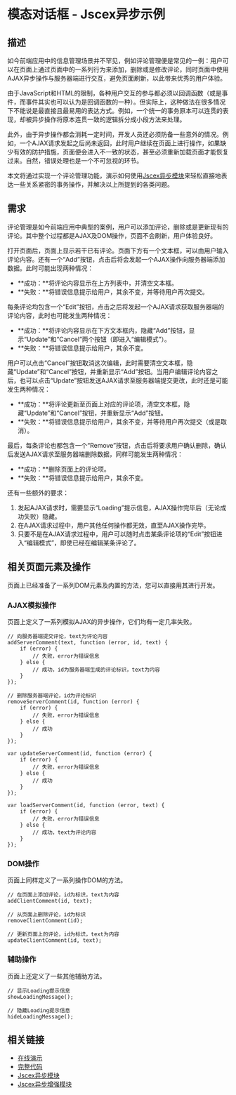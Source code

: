 # 模态对话框 - Jscex异步示例

## 描述

如今前端应用中的信息管理场景并不罕见，例如评论管理便是常见的一例：用户可以在页面上通过页面中的一系列行为来添加，删除或是修改评论，同时页面中使用AJAX异步操作与服务器端进行交互，避免页面刷新，以此带来优秀的用户体验。

由于JavaScript和HTML的限制，各种用户交互的参与都必须以回调函数（或是事件，而事件其实也可以认为是回调函数的一种）。但实际上，这种做法在很多情况下不能说是最直接且最易用的表达方式。例如，一个统一的事务原本可以连贯的表现，却被异步操作将原本连贯一致的逻辑拆分成小段方法来处理。

此外，由于异步操作都会消耗一定时间，开发人员还必须防备一些意外的情况。例如，一个AJAX请求发起之后尚未返回，此时用户继续在页面上进行操作，如果缺少有效的防护措施，页面便会进入不一致的状态，甚至必须重新加载页面才能恢复过来。自然，错误处理也是一个不可忽视的环节。

本文将通过实现一个评论管理功能，演示如何使用[Jscex异步模块](../README-cn.md)来轻松直接地表达一些关系紧密的事务操作，并解决以上所提到的各类问题。

## 需求

评论管理是如今前端应用中典型的案例，用户可以添加评论，删除或是更新现有的评论。其中整个过程都是AJAX及DOM操作，页面不会刷新，用户体验良好。

打开页面后，页面上显示若干已有评论。页面下方有一个文本框，可以由用户输入评论内容。还有一个“Add”按钮，点击后将会发起一个AJAX操作向服务器端添加数据。此时可能出现两种情况：

* **成功：**将评论内容显示在上方列表中，并清空文本框。
* **失败：**将错误信息提示给用户，其余不变，并等待用户再次提交。

每条评论均包含一个“Edit”按钮，点击之后将发起一个AJAX请求获取服务器端的评论内容，此时也可能发生两种情况：

* **成功：**将评论内容显示在下方文本框内，隐藏“Add”按钮，显示“Update”和“Cancel”两个按钮（即进入“编辑模式”）。
* **失败：**将错误信息提示给用户，其余不变。

用户可以点击“Cancel”按钮取消这次编辑，此时需要清空文本框，隐藏“Update”和“Cancel”按钮，并重新显示“Add”按钮。当用户编辑评论内容之后，也可以点击“Update”按钮发送AJAX请求至服务器端提交更改，此时还是可能发生两种情况：

* **成功：**将评论更新至页面上对应的评论项，清空文本框，隐藏“Update”和“Cancel”按钮，并重新显示“Add”按钮。
* **失败：**将错误信息提示给用户，其余不变，并等待用户再次提交（或是取消）。

最后，每条评论也都包含一个“Remove”按钮，点击后将要求用户确认删除，确认后发送AJAX请求至服务器端删除数据，同样可能发生两种情况：

* **成功：**删除页面上的评论项。
* **失败：**将错误信息提示给用户，其余不变。

还有一些额外的要求：

1. 发起AJAX请求时，需要显示“Loading”提示信息，AJAX操作完毕后（无论成功失败）隐藏。
2. 在AJAX请求过程中，用户其他任何操作都无效，直至AJAX操作完毕。
3. 只要不是在AJAX请求过程中，用户可以随时点击某条评论项的“Edit”按钮进入“编辑模式”，即使已经在编辑某条评论了。

## 相关页面元素及操作

页面上已经准备了一系列DOM元素及内置的方法，您可以直接用其进行开发。

### AJAX模拟操作

页面上定义了一系列模拟AJAX的异步操作，它们均有一定几率失败。

    // 向服务器端提交评论，text为评论内容    addServerComment(text, function (error, id, text) {        if (error) {            // 失败，error为错误信息        } else {            // 成功，id为服务器端生成的评论标识，text为内容        }    });    // 删除服务器端评论，id为评论标识    removeServerComment(id, function (error) {        if (error) {            // 失败，error为错误信息        } else {            // 成功        }    });        var updateServerComment(id, function (error) {        if (error) {            // 失败，error为错误信息        } else {            // 成功        }    });    var loadServerComment(id, function (error, text) {        if (error) {            // 失败，error为错误信息        } else {            // 成功，text为评论内容        }    });### DOM操作

页面上同样定义了一系列操作DOM的方法。

    // 在页面上添加评论，id为标识，text为内容    addClientComment(id, text);    // 从页面上删除评论，id为标识    removeClientComment(id);    // 更新页面上的评论，id为标识，text为内容    updateClientComment(id, text);

### 辅助操作

页面上还定义了一些其他辅助方法。

    // 显示Loading提示信息
    showLoadingMessage();

    // 隐藏Loading提示信息    hideLoadingMessage();

## 相关链接

* [在线演示](http://files.zhaojie.me/jscex/samples/async/comments.html)
* [完整代码](../../../samples/async/comments.html)
* [Jscex异步模块](../README-cn.md)
* [Jscex异步增强模块](../powerpack-cn.md)